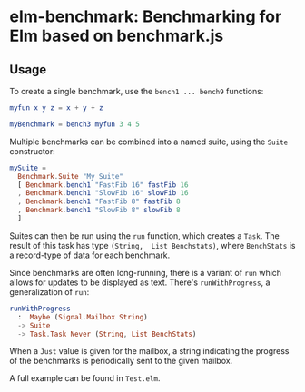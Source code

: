 # elm-benchmark: Benchmarking for Elm based on benchmark.js

## Usage

To create a single benchmark, use the `bench1 ... bench9` functions:

```elm
myfun x y z = x + y + z

myBenchmark = bench3 myfun 3 4 5
```

Multiple benchmarks can be combined into a named suite, using the `Suite` constructor:

```elm
mySuite =
  Benchmark.Suite "My Suite" 
  [ Benchmark.bench1 "FastFib 16" fastFib 16
  , Benchmark.bench1 "SlowFib 16" slowFib 16
  , Benchmark.bench1 "FastFib 8" fastFib 8
  , Benchmark.bench1 "SlowFib 8" slowFib 8
  ]
```

Suites can then be run using the `run` function, which creates a `Task`.
The result of this task has type `(String,  List Benchstats)`, 
where `BenchStats` is a record-type of data for each benchmark.

Since benchmarks are often long-running, there is a variant of `run` which allows for
updates to be displayed as text. There's `runWithProgress`, a generalization of `run`:

```elm
runWithProgress 
  :  Maybe (Signal.Mailbox String) 
  -> Suite 
  -> Task.Task Never (String, List BenchStats)
```

When a `Just` value is given for the mailbox, a string indicating the progress of the benchmarks is
periodically sent to the given mailbox.

A full example can be found in `Test.elm`.
